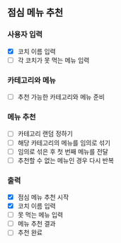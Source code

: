 ## 점심 메뉴 추천
### 사용자 입력
- [X] 코치 이름 입력
- [ ] 각 코치가 못 먹는 메뉴 입력

### 카테고리와 메뉴
- [ ] 추천 가능한 카테고리와 메뉴 준비

### 메뉴 추천
- [ ] 카테고리 랜덤 정하기
- [ ] 해당 카테고리의 메뉴를 임의로 섞기
- [ ] 임의로 섞은 후 첫 번째 메뉴를 전달
- [ ] 추천할 수 없는 메뉴인 경우 다시 반복

### 출력
- [X] 점심 메뉴 추천 시작
- [X] 코치 이름 입력
- [ ] 못 먹는 메뉴 입력
- [ ] 메뉴 추천 결과
- [ ] 추천 완료
